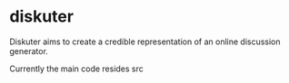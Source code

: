 # diskuter
Diskuter aims to create a credible representation of an online discussion generator.


Currently the main code resides src


